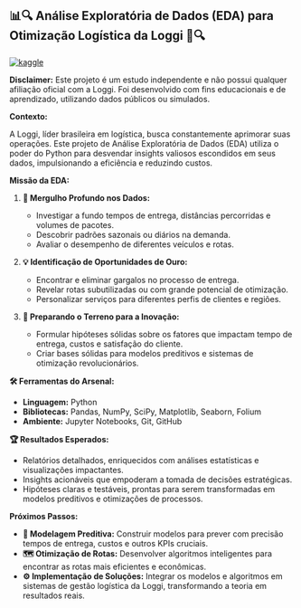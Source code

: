 ## 📊🔍 Análise Exploratória de Dados (EDA) para Otimização Logística da Loggi 🚚🔍

[![kaggle](https://www.vectorlogo.zone/logos/kaggle/kaggle-ar21.svg)](https://www.kaggle.com/code/marqu3s/loggi)

**Disclaimer:** Este projeto é um estudo independente e não possui qualquer afiliação oficial com a Loggi. Foi desenvolvido com fins educacionais e de aprendizado, utilizando dados públicos ou simulados.

**Contexto:**

A Loggi, líder brasileira em logística, busca constantemente aprimorar suas operações. Este projeto de Análise Exploratória de Dados (EDA) utiliza o poder do Python para desvendar insights valiosos escondidos em seus dados, impulsionando a eficiência e reduzindo custos.

**Missão da EDA:**

1. **🔎 Mergulho Profundo nos Dados:**
   - Investigar a fundo tempos de entrega, distâncias percorridas e volumes de pacotes.
   - Descobrir padrões sazonais ou diários na demanda.
   - Avaliar o desempenho de diferentes veículos e rotas.

2. **💡 Identificação de Oportunidades de Ouro:**
   - Encontrar e eliminar gargalos no processo de entrega.
   - Revelar rotas subutilizadas ou com grande potencial de otimização.
   - Personalizar serviços para diferentes perfis de clientes e regiões.

3. **🚀 Preparando o Terreno para a Inovação:**
   - Formular hipóteses sólidas sobre os fatores que impactam tempo de entrega, custos e satisfação do cliente.
   - Criar bases sólidas para modelos preditivos e sistemas de otimização revolucionários.

**🛠️ Ferramentas do Arsenal:**

* **Linguagem:** Python
* **Bibliotecas:** Pandas, NumPy, SciPy, Matplotlib, Seaborn, Folium
* **Ambiente:** Jupyter Notebooks, Git, GitHub

**🏆 Resultados Esperados:**

- Relatórios detalhados, enriquecidos com análises estatísticas e visualizações impactantes.
- Insights acionáveis que empoderam a tomada de decisões estratégicas.
- Hipóteses claras e testáveis, prontas para serem transformadas em modelos preditivos e otimizações de processos.

**Próximos Passos:**

- **🔮 Modelagem Preditiva:** Construir modelos para prever com precisão tempos de entrega, custos e outros KPIs cruciais.
- **🗺️ Otimização de Rotas:** Desenvolver algoritmos inteligentes para encontrar as rotas mais eficientes e econômicas.
- **⚙️ Implementação de Soluções:** Integrar os modelos e algoritmos em sistemas de gestão logística da Loggi, transformando a teoria em resultados reais.


